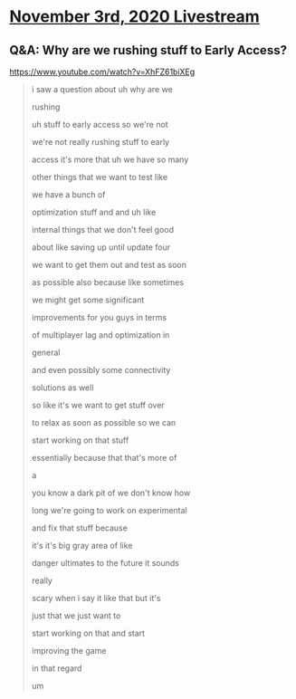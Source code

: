 # [November 3rd, 2020 Livestream](../2020-11-03.md)
## Q&A: Why are we rushing stuff to Early Access?
https://www.youtube.com/watch?v=XhFZ61biXEg
> i saw a question about uh why are we
>
> rushing
>
> uh stuff to early access so we're not
>
> we're not really rushing stuff to early
>
> access it's more that uh we have so many
>
> other things that we want to test like
>
> we have a bunch of
>
> optimization stuff and and uh like
>
> internal things that we don't feel good
>
> about like saving up until update four
>
> we want to get them out and test as soon
>
> as possible also because like sometimes
>
> we might get some significant
>
> improvements for you guys in terms
>
> of multiplayer lag and optimization in
>
> general
>
> and even possibly some connectivity
>
> solutions as well
>
> so like it's we want to get stuff over
>
> to relax as soon as possible so we can
>
> start working on that stuff
>
> essentially because that that's more of
>
> a
>
> you know a dark pit of we don't know how
>
> long we're going to work on experimental
>
> and fix that stuff because
>
> it's it's big gray area of like
>
> danger ultimates to the future it sounds
>
> really
>
> scary when i say it like that but it's
>
> just that we just want to
>
> start working on that and start
>
> improving the game
>
> in that regard
>
> um
>
